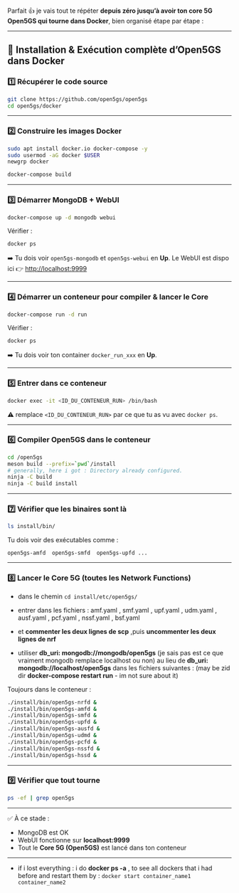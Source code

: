 Parfait 👍 je vais tout te répéter **depuis zéro jusqu’à avoir ton core 5G Open5GS qui tourne dans Docker**, bien organisé étape par étape :

---

## 🚀 Installation & Exécution complète d’Open5GS dans Docker

### 1️⃣ Récupérer le code source

```bash
git clone https://github.com/open5gs/open5gs
cd open5gs/docker
```

---

### 2️⃣ Construire les images Docker

```bash
sudo apt install docker.io docker-compose -y
sudo usermod -aG docker $USER
newgrp docker

docker-compose build
```

---

### 3️⃣ Démarrer MongoDB + WebUI

```bash
docker-compose up -d mongodb webui
```

Vérifier :

```bash
docker ps
```

➡️ Tu dois voir `open5gs-mongodb` et `open5gs-webui` en **Up**.
Le WebUI est dispo ici 👉 [http://localhost:9999](http://localhost:9999)

---

### 4️⃣ Démarrer un conteneur pour compiler & lancer le Core

```bash
docker-compose run -d run
```

Vérifier :

```bash
docker ps
```

➡️ Tu dois voir ton container `docker_run_xxx` en **Up**.

---

### 5️⃣ Entrer dans ce conteneur

```bash
docker exec -it <ID_DU_CONTENEUR_RUN> /bin/bash
```

⚠️ remplace `<ID_DU_CONTENEUR_RUN>` par ce que tu as vu avec `docker ps`.

---

### 6️⃣ Compiler Open5GS dans le conteneur

```bash
cd /open5gs
meson build --prefix=`pwd`/install
# generally, here i got : Directory already configured.
ninja -C build
ninja -C build install
```

---

### 7️⃣ Vérifier que les binaires sont là

```bash
ls install/bin/
```

Tu dois voir des exécutables comme :

```
open5gs-amfd  open5gs-smfd  open5gs-upfd ...
```

---

### 8️⃣ Lancer le Core 5G (toutes les Network Functions)
- dans le chemin ```cd install/etc/open5gs/```
- entrer dans les fichiers : amf.yaml , smf.yaml , upf.yaml , udm.yaml , ausf.yaml , pcf.yaml , nssf.yaml , bsf.yaml
- et **commenter les deux lignes de scp** ,puis **uncommenter les deux lignes de nrf**

- utiliser **db_uri: mongodb://mongodb/open5gs** (je sais pas est ce que vraiment mongodb remplace localhost ou non) au lieu de **db_uri: mongodb://localhost/open5gs** dans les fichiers suivantes :
  (may be zid dir **docker-compose restart run** - im not sure about it)
  
Toujours dans le conteneur :

```bash
./install/bin/open5gs-nrfd &
./install/bin/open5gs-amfd &
./install/bin/open5gs-smfd &
./install/bin/open5gs-upfd &
./install/bin/open5gs-ausfd &
./install/bin/open5gs-udmd &
./install/bin/open5gs-pcfd &
./install/bin/open5gs-nssfd &
./install/bin/open5gs-hssd &
```

---

### 9️⃣ Vérifier que tout tourne

```bash
ps -ef | grep open5gs
```

---

✅ À ce stade :

* MongoDB est OK
* WebUI fonctionne sur **localhost:9999**
* Tout le **Core 5G (Open5GS)** est lancé dans ton conteneur

---

* if i lost everything : i do **docker ps -a** , to see all dockers that i had before and restart them by : 
``` docker start container_name1 container_name2 ```


